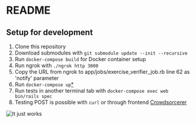 # README

## Setup for development
1. Clone this repository
2. Download submodules with `git submodule update --init --recursive`
3. Run `docker-compose build` for Docker container setup
4. Run ngrok with `./ngrok http 3000`
5. Copy the URL from ngrok to app/jobs/exercise_verifier_job.rb line 62 as 'notify' parameter
6. Run `docker-compose up`[*](http://i.imgur.com/9D3Hgti.jpg)
7. Run tests in another terminal tab with `docker-compose exec web bin/rails spec`
8. Testing POST is possible with `curl` or through frontend [Crowdsorcerer](https://github.com/rage/crowdsorcerer)

![It just works](http://i.imgur.com/mODaElx.jpg)